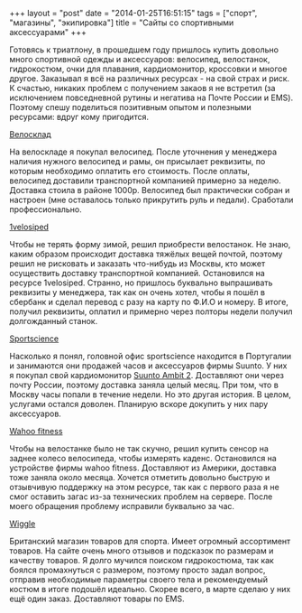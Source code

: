 +++
layout = "post"
date = "2014-01-25T16:51:15"
tags = ["спорт", "магазины", "экипировка"]
title = "Сайты со спортивными аксессуарами"
+++

Готовясь к триатлону, в прошедшем году пришлось купить довольно много спортивной одежды и аксессуаров: велосипед, велостанок, гидрокостюм, очки для плавания, кардиомонитор, кроссовки и многое другое. Заказывал я всё на различных ресурсах - на свой страх и риск. К счастью, никаких проблем с получением закаов я не встретил (за исключением повседневной рутины и негатива на Почте России и EMS). Поэтому спешу поделиться позитивным опытом и полезными ресурсами: вдруг кому пригодится.  

[Велосклад](http://www.velosklad.ru/)

На велоскладе я покупал велосипед. После уточнения у менеджера наличия нужного велосипед и рамы, он присылает реквизиты, по которым необходимо оплатить его стоимость. После оплаты, велосипед доставили транспортной компанией примерно за неделю. Доставка стоила в районе 1000р. Велосипед был практически собран и настроен (мне оставалось только прикрутить руль и педали). Сработали профессионально.

[1velosiped](http://1velosiped.ru/)

Чтобы не терять форму зимой, решил приобрести велостанок. Не знаю, каким образом происходит доставка тяжёлых вещей почтой, поэтому решил не рисковать и заказать что-нибудь из Москвы, кто может осуществить доставку транспортной компанией. Остановился на ресурсе 1velosiped. Странно, но пришлось буквально выпрашивать реквизиты у менеджера, так как он очень хотел, чтобы я пошёл в сбербанк и сделал перевод с разу на карту по Ф.И.О и номеру. В итоге, получил реквизиты, оплатил и примерно через полторы недели получил долгожданный станок.

[Sportscience](https://www.sportscience.eu/usd/)

Насколько я понял, головной офис sportscience находится в Португалии и занимаются они продажей часов и аксессуаров фирмы Suunto. У них я покупал свой кардиомонитор [Suunto Ambit 2](http://www.suunto.com/Products/sports-watches/Suunto-Ambit2/Suunto-Ambit2-Black/). Доставляют они через почту России, поэтому доставка заняла целый месяц. При том, что в Москву часы попали в течение недели. Но это другая история. В целом, услугами остался доволен. Планирую вскоре докупить у них пару аксессуаров.

[Wahoo fitness](https://www.wahoofitness.com/)

Чтобы на велостанке было не так скучно, решил купить сенсор на заднее колесо велосипеда, чтобы измерять каденс. Остановился на устройстве фирмы wahoo fitness. Доставляют из Америки, доставка тоже заняла около месяца. Хочется отметить довольно быструю и отзывчивую поддержку на этом ресурсе, так как с первого раза я не смог оставить загас из-за технических проблем на сервере. После моего обращения проблему исправили буквально за час. 

[Wiggle](http://www.wiggle.ru/)

Британский магазин товаров для спорта. Имеет огромный ассортимент товаров. На сайте очень много отзывов и подсказок по размерам и качеству товаров. Я долго мучился поиском гидрокостюма, так как боялся промахнуться с размером, поэтому просто задал вопрос, отправив необходимые параметры своего тела и рекомендуемый костюм в итоге подошёл идеально. Скорее всего, в марте сделаю у них ещё один заказ. Доставляют товары по EMS.